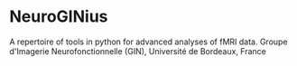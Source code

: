 # NeuroGINius
A repertoire of tools in python for advanced analyses of fMRI data. Groupe d'Imagerie Neurofonctionnelle (GIN), Université de Bordeaux, France

